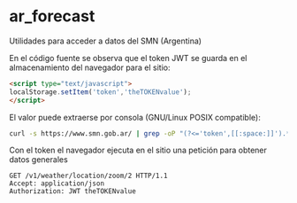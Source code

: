 # ar_forecast
Utilidades para acceder a datos del SMN (Argentina)

En el código fuente se observa que el token JWT se guarda en el almacenamiento del navegador para el sitio:
```html
<script type="text/javascript">
localStorage.setItem('token','theTOKENvalue');
</script>
```

El valor puede extraerse por consola (GNU/Linux POSIX compatible):
```bash
curl -s https://www.smn.gob.ar/ | grep -oP "(?<='token',[[:space:]]').*(?=')"
```

Con el token el navegador ejecuta en el sitio una petición para obtener datos generales
```
GET /v1/weather/location/zoom/2 HTTP/1.1
Accept: application/json
Authorization: JWT theTOKENvalue
```
